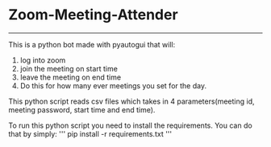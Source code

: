 # Zoom-Meeting-Attender
---

This is a python bot made with pyautogui that will:
1) log into zoom
2) join the meeting on start time
3) leave the meeting on end time 
4) Do this for how many ever meetings you set for the day.

This python script reads csv files which takes in 4 parameters(meeting id, meeting password, start time and end time).

To run this python script you need to install the requirements. You can do that by simply:
'''
pip install -r requirements.txt
'''

